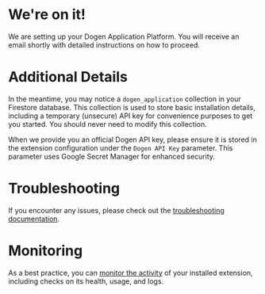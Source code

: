 # We're on it!

We are setting up your Dogen Application Platform. You will receive an email shortly with detailed instructions on how to proceed.

# Additional Details

In the meantime, you may notice a `dogen_application` collection in your Firestore database. This collection is used to store basic installation details, including a temporary (unsecure) API key for convenience purposes to get you started.  You should never need to modify this collection.  

When we provide you an official Dogen API key, please ensure it is stored in the extension configuration under the `Dogen API Key` parameter.  This parameter uses Google Secret Manager for enhanced security.

# Troubleshooting

If you encounter any issues, please check out the [troubleshooting documentation](https://www.dogen.io/docs/troubleshooting#firebase-extension-issues).

# Monitoring

As a best practice, you can [monitor the activity](https://firebase.google.com/docs/extensions/manage-installed-extensions#monitor) of your installed extension, including checks on its health, usage, and logs.
